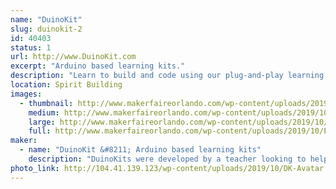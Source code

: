 ```yaml
---
name: "DuinoKit"
slug: duinokit-2
id: 40403
status: 1
url: http://www.DuinoKit.com
excerpt: "Arduino based learning kits."
description: "Learn to build and code using our plug-and-play learning kits.  No soldering or breadboarding."
location: Spirit Building
images:
  - thumbnail: http://www.makerfaireorlando.com/wp-content/uploads/2019/10/Ess-and-Jr-kit-Package.jpg
    medium: http://www.makerfaireorlando.com/wp-content/uploads/2019/10/Ess-and-Jr-kit-Package.jpg
    large: http://www.makerfaireorlando.com/wp-content/uploads/2019/10/Ess-and-Jr-kit-Package.jpg
    full: http://www.makerfaireorlando.com/wp-content/uploads/2019/10/Ess-and-Jr-kit-Package.jpg
maker:
  - name: "DuinoKit &#8211; Arduino based learning kits"
    description: "DuinoKits were developed by a teacher looking to help teach kids about electronics and coding using Arduino."
photo_link: http://104.41.139.123/wp-content/uploads/2019/10/DK-Avatar.jpg
---
```

